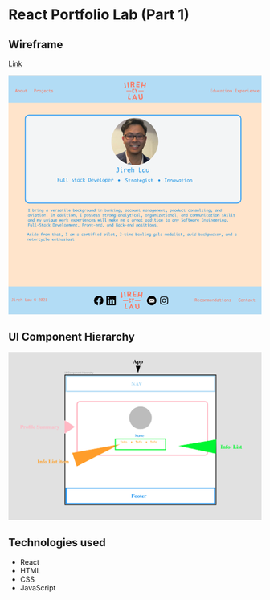 # React Portfolio Lab (Part 1)

<h2>Wireframe</h2>

[Link](https://www.figma.com/file/rka9IM4ymfGRGyT2S9KHvA/React-Portfolio-Lab?node-id=0%3A1)

![Wireframe](./Wireframe.png)

<h2>UI Component Hierarchy</h2>

![UI Components](./UI.png)

<h2>Technologies used</h2>

* React
* HTML
* CSS
* JavaScript
